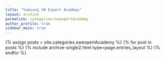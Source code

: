 ```yaml
---
title: "Samsung SW Expert Acadmey"
layout: archive
permalink: categories/swexpertAcademy
author_profile: true
sidebar_main: true
---
```



{% assign posts = site.categories.swexpertAcademy %}
{% for post in posts %} {% include archive-single2.html type=page.entries_layout %} {% endfor %}